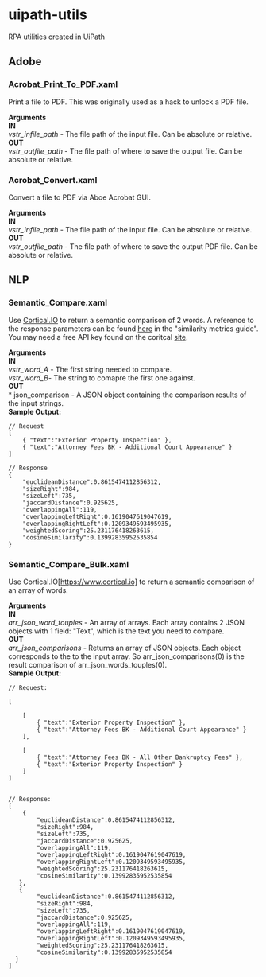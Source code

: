 # uipath-utils
RPA utilities created in UiPath

## Adobe
### Acrobat_Print_To_PDF.xaml ###
Print a file to PDF. This was originally used as a hack to unlock a PDF file.

**Arguments**  
    **IN**  
        *vstr_infile_path* - The file path of the input file. Can be absolute or relative.   
    **OUT**   
        *vstr_outfile_path* - The file path of where to save the output file. Can be absolute or relative.

### Acrobat_Convert.xaml
Convert a file to PDF via Aboe Acrobat GUI.

**Arguments**  
    **IN**  
        *vstr_infile_path* - The file path of the input file. Can be absolute or relative.   
    **OUT**   
        *vstr_outfile_path* -  The file path of where to save the output PDF file. Can be absolute or relative.

## NLP
### Semantic_Compare.xaml
Use [Cortical.IO](https://www.cortical.io) to return a semantic comparison of 2 words. A reference to the response parameters can be found [here](https://www.cortical.io/resources_apidocumentation.html) in the "similarity metrics guide". You may need a free API key found on the coritcal [site](https://www.cortical.io).

**Arguments**   
    **IN**   
        *vstr_word_A* - The first string needed to compare.   
        *vstr_word_B*- The string to comapre the first one against.    
    **OUT**   
        * json_comparison - A JSON object containing the comparison results of the input strings.   
**Sample Output:**   
```
// Request
[
    { "text":"Exterior Property Inspection" },
    { "text":"Attorney Fees BK - Additional Court Appearance" }
]

// Response
{
    "euclideanDistance":0.8615474112856312,
    "sizeRight":984,
    "sizeLeft":735,
    "jaccardDistance":0.925625,
    "overlappingAll":119,
    "overlappingLeftRight":0.1619047619047619,
    "overlappingRightLeft":0.1209349593495935,
    "weightedScoring":25.231176418263615,
    "cosineSimilarity":0.13992835952535854
}

```

### Semantic_Compare_Bulk.xaml
Use Cortical.IO[https://www.cortical.io] to return a semantic comparison of an array of words.

**Arguments**   
    **IN**   
        *arr_json_word_touples* - An array of arrays. Each array contains 2 JSON objects with 1 field: "Text", which is the text you need to compare.   
    **OUT**   
        *arr_json_comparisons* - Returns an array of JSON objects. Each object corresponds to the to the input array. So arr_json_comparisons(0) is the result comparison of arr_json_words_touples(0).   
**Sample Output:**
```
// Request:
 
[
 
    [
        { "text":"Exterior Property Inspection" },
        { "text":"Attorney Fees BK - Additional Court Appearance" }
    ], 
    
    [
        { "text":"Attorney Fees BK - All Other Bankruptcy Fees" },
        { "text":"Exterior Property Inspection" }
    ] 
]


// Response:
[
    {
        "euclideanDistance":0.8615474112856312,
        "sizeRight":984,
        "sizeLeft":735,
        "jaccardDistance":0.925625,
        "overlappingAll":119,
        "overlappingLeftRight":0.1619047619047619,
        "overlappingRightLeft":0.1209349593495935,
        "weightedScoring":25.231176418263615,
        "cosineSimilarity":0.13992835952535854
   },       
   {
        "euclideanDistance":0.8615474112856312,
        "sizeRight":984,
        "sizeLeft":735,
        "jaccardDistance":0.925625,
        "overlappingAll":119,
        "overlappingLeftRight":0.1619047619047619,
        "overlappingRightLeft":0.1209349593495935,
        "weightedScoring":25.231176418263615,
        "cosineSimilarity":0.13992835952535854
  }
]

```